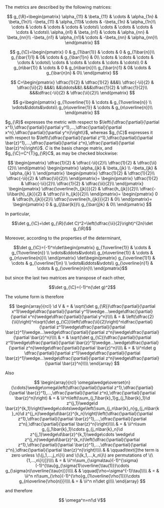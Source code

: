 The metrics are described by the following matrices:

$$
g_{\R}=\begin{pmatrix}
\alpha_{11} & \beta_{11} & \cdots & \alpha_{1n} & \beta_{1n}\\
-\beta_{11} & \alpha_{11}& \cdots & -\beta_{1n} & \alpha_{1n}\\
\cdots & \cdots & \cdots & \cdots & \cdots\\
\cdots & \cdots & \cdots & \cdots & \cdots\\
\alpha_{n1} & \beta_{n1} & \cdots & \alpha_{nn} & \beta_{nn}\\
-\beta_{n1} & \alpha_{n1}& \cdots & -\beta_{nn} & \alpha_{nn}\\
\end{pmatrix}
$$

$$
g_{\C}=\begin{pmatrix}
0 & g_{1\bar{1}} & \cdots & 0 & g_{1\bar{n}}\\
g_{\bar{1}1} & 0& \cdots & g_{\bar{1}n} & 0\\
\cdots & \cdots & \cdots & \cdots & \cdots\\
\cdots & \cdots & \cdots & \cdots & \cdots\\
0 & g_{n\bar{1}} & \cdots & 0 & g_{n\bar{n}}\\
g_{\bar{n}1} & 0& \cdots & g_{\bar{n}n} & 0\\
\end{pmatrix}
$$

$$
C=\begin{pmatrix}
\dfrac{1}{2}  & \dfrac{1}{2}   &&&\\
\dfrac{-\ii}{2} & \dfrac{\ii}{2} &&&\\
&&\ddots&&\\
&&&\dfrac{1}{2} & \dfrac{1}{2}\\
&&&\dfrac{-\ii}{2}  & \dfrac{\ii}{2}\\
\end{pmatrix}
$$

$$
g=\begin{pmatrix}
g_{1\overline{1}} &  \cdots & g_{1\overline{n}} \\
\vdots&\ddots&\vdots\\
g_{n\overline{1}} & \cdots & g_{n\overline{n}}\\
\end{pmatrix}
$$

$g_{\R}$ expresses the metric with respect to $\left\{\dfrac{\partial}{\partial x^1},\dfrac{\partial}{\partial y^1},...,\dfrac{\partial}{\partial x^n},\dfrac{\partial}{\partial y^n}\right\}$, whereas $g_{\C}$ expresses it with respect to $\left\{\dfrac{\partial}{\partial z^1},\dfrac{\partial}{\partial \bar{z}^1},...,\dfrac{\partial}{\partial z^n},\dfrac{\partial}{\partial \bar{z}^n}\right\}$. $C$ is the basis change matrix, and $g_{\C}=C^{T}g_{\R}C$, as may be checked blockwise:  

$$
\begin{pmatrix}
\dfrac{1}{2} & \dfrac{-\ii}{2}\\
\dfrac{1}{2} & \dfrac{\ii}{2}\\
\end{pmatrix}
\begin{pmatrix}
\alpha_{jk}  & \beta_{jk} \\
-\beta_{jk}  & \alpha_{jk} \\
\end{pmatrix}
\begin{pmatrix}
\dfrac{1}{2} & \dfrac{1}{2}\\
\dfrac{-\ii}{2} & \dfrac{\ii}{2}\\
\end{pmatrix}=
\begin{pmatrix}
\dfrac{1}{2} & \dfrac{-\ii}{2}\\
\dfrac{1}{2} & \dfrac{\ii}{2}\\
\end{pmatrix}
\begin{pmatrix}
\dfrac{\overline{h_{jk}}}{2} & \dfrac{h_{jk}}{2}\\
\dfrac{-\ii\bar{h}_{jk}}{2} & \dfrac{\ii h_{jk}}{2}\\
\end{pmatrix}=
\begin{pmatrix}
0 & \dfrac{h_{jk}}{2}\\
\dfrac{\overline{h_{jk}}}{2} & 0\\
\end{pmatrix}=
\begin{pmatrix}
0 & g_{j\bar{k}}\\
g_{\bar{j}k} & 0\\
\end{pmatrix}
$$

In particular, 

$$\det g_{\C}=\det g_{\R}(\det C)^2=\left(\dfrac{\ii}{2}\right)^{2n}\det g_{\R}$$

Moreover, according to the properties of the determinant,

$$\det g_{\C}=(-1)^n\det\begin{pmatrix}
g_{1\overline{1}} &  \cdots & g_{1\overline{n}} \\
\vdots&\ddots&\vdots\\
g_{n\overline{1}} & \cdots & g_{n\overline{n}}\\
\end{pmatrix}
\det\begin{pmatrix}
g_{\overline{1}1} &  \cdots & g_{\overline{1}n} \\
\vdots&\ddots&\vdots\\
g_{\overline{n}1} & \cdots & g_{\overline{n}n}\\
\end{pmatrix}$$ 

but since the last two matrices are transpose of each other,

$$\det g_{\C}=(-1)^n(\det g)^2$$

The volume form is therefore

$$
\begin{array}{rcl}
\d V & = & \sqrt{\det g_{\R}}\dfrac{\partial}{\partial x^1}\wedge\dfrac{\partial}{\partial y^1}\wedge...\wedge\dfrac{\partial}{\partial x^n}\wedge\dfrac{\partial}{\partial y^n}\\\\
& = & \left(\dfrac{2}{\ii}\right)^n\sqrt{\det g_{\C}}\left(\dfrac{\ii}{2}\right)^n\dfrac{\partial}{\partial z^1}\wedge\dfrac{\partial}{\partial \bar{z}^1}\wedge...\wedge\dfrac{\partial}{\partial z^n}\wedge\dfrac{\partial}{\partial \bar{z}^n}\\\\
& = & \sqrt{\det g_{\C}}\dfrac{\partial}{\partial z^1}\wedge\dfrac{\partial}{\partial \bar{z}^1}\wedge...\wedge\dfrac{\partial}{\partial z^n}\wedge\dfrac{\partial}{\partial \bar{z}^n}\\\\
& = & \ii^n\det g \dfrac{\partial}{\partial z^1}\wedge\dfrac{\partial}{\partial \bar{z}^1}\wedge...\wedge\dfrac{\partial}{\partial z^n}\wedge\dfrac{\partial}{\partial \bar{z}^n}\\\\
\end{array}
$$

Also 

$$
\begin{array}{rcl}
\omega\wedge\overset{n}{\cdots}\wedge\omega\left(\dfrac{\partial}{\partial z^1},\dfrac{\partial}{\partial \bar{z}^1},...,\dfrac{\partial}{\partial z^n},\dfrac{\partial}{\partial \bar{z}^n}\right) & = & \ii^n\left(\sum_{j_1\bar{k}_1}g_{j_1\bar{k}_1}\d z^{j_1}\wedge\d 
\bar{z}^{k_1}\right)\wedge\cdots\wedge\left(\sum_{j_n\bar{k}_n}g_{j_n\bar{k}_n}\d z^{j_n}\wedge\d\bar{z}^{k_n}\right)\left(\dfrac{\partial}{\partial z^1},\dfrac{\partial}{\partial \bar{z}^1},...,\dfrac{\partial}{\partial z^n},\dfrac{\partial}{\partial \bar{z}^n}\right)\\\\
& = & \ii^n\sum g_{j_1\bar{k}_1}\cdots g_{j_n\bar{k}_n}\d z^{j_1}\wedge\d\bar{z}^{k_1}\wedge\cdots \wedge\d z^{j_n}\wedge\d\bar{z}^{k_n}\left(\dfrac{\partial}{\partial z^1},\dfrac{\partial}{\partial \bar{z}^1},...,\dfrac{\partial}{\partial z^n},\dfrac{\partial}{\partial \bar{z}^n}\right)\\\\
&   & \qquad\text{[the term is zero unless \(\{j_1,...,j_n\}\) and \(\{k_1,...,k_n\}\) are permutations of \(\{1,...,n\}\)]}\\\\
& = & \ii^n\sum_{\sigma\tau}(-1)^{\sigma}(-1)^{\tau}g_{\sigma(1)\overline{\tau(1)}}\cdots g_{\sigma(n)\overline{\tau(n)}}\\\\
&   & \qquad[\rho=\sigma^{-1}\tau]\\\\
& = & \ii^n n!\sum_{\rho}(-1)^{\rho}g_{1\overline{\rho(1)}}\cdots g_{n\overline{\rho(n)}}\\\\
& = & \ii^n n!\det g\\\\
\end{array}
$$

and therefore

$$ \omega^n=n!\d V$$